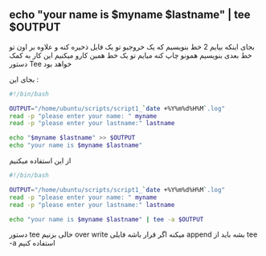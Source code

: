 ## echo "your name is $myname $lastname" | tee $OUTPUT

بجای اینکه بیایم 2 خط بنویسیم که یک خروجیو تو یک فایل ذخیره کنه و علاوه بر اون تو خط بعدی بنویسیم همونو چاپ کنه
میایم تو یک خط همین کارو میکنیم
این کار به کمک دستور Tee خواهد بود


بجای این :
```bash
#!/bin/bash

OUTPUT="/home/ubuntu/scripts/script1_`date +%Y%m%d%H%M`.log"
read -p "please enter your name: " myname
read -p "please enter your lastname:" lastname

echo "$myname $lastname" >> $OUTPUT
echo "your name is $myname $lastname"
```

از این استفاده میکنیم
```bash
#!/bin/bash

OUTPUT="/home/ubuntu/scripts/script1_`date +%Y%m%d%H%M`.log"
read -p "please enter your name: " myname
read -p "please enter your lastname:" lastname

echo "your name is $myname $lastname" | tee -a $OUTPUT
```


دستور tee خالی بزنیم over write میکنه اگر قرار باشه فایلی append بشه باید از tee -a استفاده کنیم
